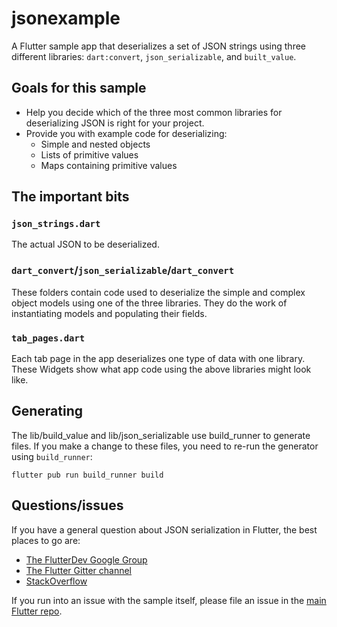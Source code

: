 # jsonexample

A Flutter sample app that deserializes a set of JSON strings using three
different libraries: `dart:convert`, `json_serializable`, and
`built_value`.

## Goals for this sample

* Help you decide which of the three most common libraries for
  deserializing JSON is right for your project.
* Provide you with example code for deserializing:
  * Simple and nested objects
  * Lists of primitive values
  * Maps containing primitive values

## The important bits

### `json_strings.dart`

The actual JSON to be deserialized.

### `dart_convert`/`json_serializable`/`dart_convert`

These folders contain code used to deserialize the simple and complex
object models using one of the three libraries. They do the work of
instantiating models and populating their fields.

### `tab_pages.dart`

Each tab page in the app deserializes one type of data with one library.
These Widgets show what app code using the above libraries might look like.

## Generating

The lib/build_value and lib/json_serializable use build_runner to generate
files. If you make a change to these files, you need to re-run the generator
using `build_runner`:

```
flutter pub run build_runner build
```

## Questions/issues

If you have a general question about JSON serialization in Flutter, the
best places to go are:

* [The FlutterDev Google Group](https://groups.google.com/forum/#!forum/flutter-dev)
* [The Flutter Gitter channel](https://gitter.im/flutter/flutter)
* [StackOverflow](https://stackoverflow.com/questions/tagged/flutter)

If you run into an issue with the sample itself, please file an issue
in the [main Flutter repo](https://github.com/flutter/flutter/issues).

